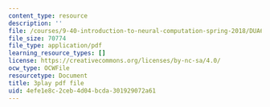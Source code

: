 ```yaml
---
content_type: resource
description: ''
file: /courses/9-40-introduction-to-neural-computation-spring-2018/DUA6lk7X2VY_transcript.pdf
file_size: 70774
file_type: application/pdf
learning_resource_types: []
license: https://creativecommons.org/licenses/by-nc-sa/4.0/
ocw_type: OCWFile
resourcetype: Document
title: 3play pdf file
uid: 4efe1e8c-2ceb-4d04-bcda-301929072a61
---
```

